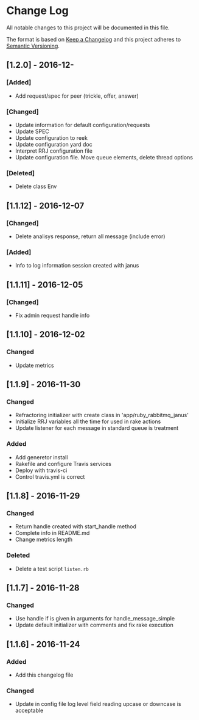 # Change Log

All notable changes to this project will be documented in this file.

The format is based on [Keep a Changelog](http://keepachangelog.com/)
and this project adheres to [Semantic Versioning](http://semver.org/).

## [1.2.0] - 2016-12-
### [Added]
- Add request/spec for peer (trickle, offer, answer)
### [Changed]
- Update information for default configuration/requests
- Update SPEC
- Update configuration to reek
- Update configuration yard doc
- Interpret RRJ configuration file
- Update configuration file. Move queue elements, delete thread options
### [Deleted]
- Delete class Env

## [1.1.12] - 2016-12-07
### [Changed]
- Delete analisys response, return all message (include error)
### [Added]
- Info to log information session created with janus

## [1.1.11] - 2016-12-05
### [Changed]
- Fix admin request handle info

## [1.1.10] - 2016-12-02
### Changed
- Update metrics

## [1.1.9] - 2016-11-30
### Changed
- Refractoring initializer with create class in 'app/ruby_rabbitmq_janus'
- Initialize RRJ variables all the time for used in rake actions
- Update listener for each message in standard queue is treatment
### Added
- Add generetor install
- Rakefile and configure Travis services
- Deploy with travis-ci
- Control travis.yml is correct

## [1.1.8] - 2016-11-29
### Changed
- Return handle created with start_handle method
- Complete info in README.md
- Change metrics length
### Deleted
- Delete a test script `listen.rb`

## [1.1.7] - 2016-11-28
### Changed
- Use handle if is given in arguments for handle_message_simple
- Update default initializer with comments and fix rake execution

## [1.1.6] - 2016-11-24
### Added
- Add this changelog file

### Changed
- Update in config file log level field reading upcase or downcase is acceptable
